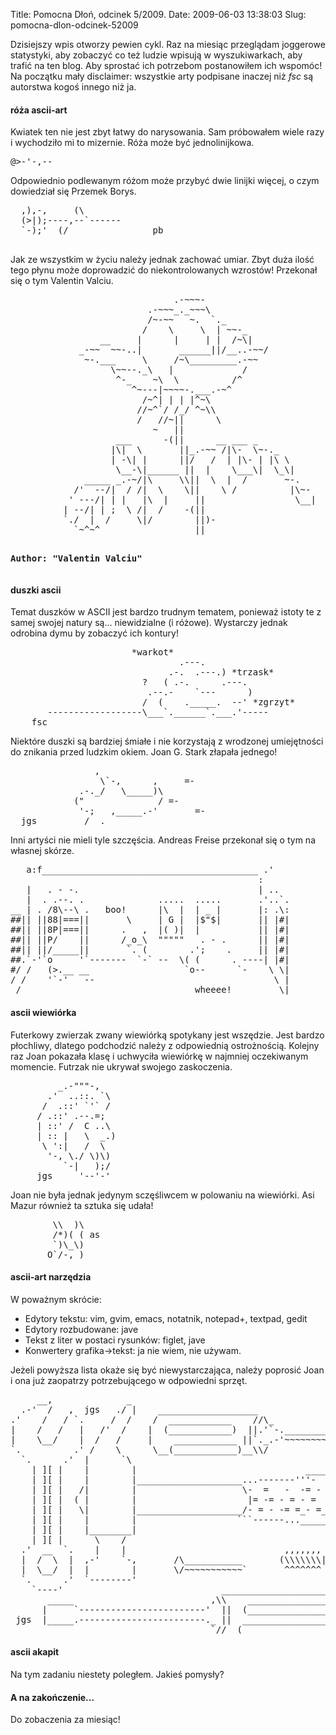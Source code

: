 Title: Pomocna Dłoń, odcinek 5/2009.
Date: 2009-06-03 13:38:03
Slug: pomocna-dlon-odcinek-52009


<p>Dzisiejszy wpis otworzy pewien cykl. Raz na miesiąc przeglądam joggerowe statystyki, aby zobaczyć co też ludzie wpisują w wyszukiwarkach, aby trafić na ten blog. Aby sprostać ich potrzebom postanowiłem ich wspomóc! Na początku mały disclaimer: wszystkie arty podpisane inaczej niż <em>fsc</em> są autorstwa kogoś innego niż ja.</p>

<h4>róża ascii-art</h4>
<p>Kwiatek ten nie jest zbyt łatwy do narysowania. Sam próbowałem wiele razy i wychodziło mi to mizernie. Róża może być jednolinijkowa.</p>
<pre>
@&gt;-'-,--
</pre>

<p>Odpowiednio podlewanym różom może przybyć dwie linijki więcej, o czym dowiedział się Przemek Borys.</p>
<pre>
  ,),-,     (\ 
  (>|);----,--`------
  `-);'  (/                pb

</pre>


<p>Jak ze wszystkim w życiu należy jednak zachować umiar. Zbyt duża ilość tego płynu może doprowadzić do niekontrolowanych wzrostów! Przekonał się o tym Valentin Valciu.</p>
<pre>
                               .-~~~-
                          .-~~~_._~~~\
                          /~-~~   ~.  `._
                         /    \     \  | ~~-_
                 __     |      |     | |  /~\|
             _-~~  ~~-..|       ______||/__..-~~/
              ~-.___     \     /~\_________.-~~
                   \~~--._\   |             /
                    ^-_    ~\  \          /^
                       ^~---|~~~~-.___.-~^
                         /~^| | | |^~\
                        //~^`/ /_/ ^~\\
                        /   //~||      \
                           ~   ||
                    ___      -(||      __ ___ _
                   |\|  \       ||_.-~~ /|\-  \~-._
                   | -\| |      ||/   /  | |\- | |\ \
                    \__-\|______ ||  |    \___\|  \_\|
              _____ _.-~/|\     \\||  \  |  /       ~-.
            /'  --/|  / /|  \    \||    \ /          |\~-
           ' ---/| | |   |\  |     ||                 \__|
          | --/| | ;  \ /|  /    -(||
          `./  |  /     \|/        ||)-
            `~^~^                  ||


<strong>Author: "Valentin Valciu"</strong>
</pre>


<h4>duszki ascii</h4>
<p>Temat duszków w ASCII jest bardzo trudnym tematem, ponieważ istoty te z samej swojej natury są... niewidzialne (i różowe). Wystarczy jednak odrobina dymu by zobaczyć ich kontury!</p>
<pre>
                       *warkot*
                                .---.
                              .-.  .---.) *trzask*
                         ?   ( .-.      .---.
                          .--.-    `---      )
                         /  (    ._____.  --' *zgrzyt*
       ------------------\___`.______`.___.'-----
    fsc
</pre>

<p>Niektóre duszki są bardziej śmiałe i nie korzystają z wrodzonej umiejętności do znikania przed ludzkim okiem. Joan G. Stark złapała jednego!</p>
<pre>
                ,
                 \`-,      ,     =-
             .-._/   \_____)\
            ("              / =-
             '-;   ,_____.-'       =-
  jgs         /__.
</pre>
<p>Inni artyści nie mieli tyle szczęścia. Andreas Freise przekonał się o tym na własnej skórze.</p>
<pre>
   a:f_________________________________________ .'
                                               :
   |   . - -.                                  | ..
   |  . .--. .              .....  .....       .'..`.
__ | . /8\--\ .   boo!      |\  |  | _ |       |: .\:
##|| ||88|===||       \     | G |  |$"$|       || |#|
##|| ||8P|===||      .   ,  |( )|  |           || |#|
##|| ||P/    ||      /_o_\  """""   . - .      || |#|
##|| ||/_____||       `. (        .';    .     || |#|
##.`-'`o     '`-------  `-` --  \( (      . ----| |#|
#/ /   (&gt;.__ __                  `o--      `-    \ \|
/ /    '`-'   --                                  \ |
 /______________________________   wheeee!    _____\|
</pre>


<h4>ascii wiewiórka</h4>
<p>Futerkowy zwierzak zwany wiewiórką spotykany jest wszędzie. Jest bardzo płochliwy, dlatego podchodzić należy z odpowiednią ostrożnością. Kolejny raz Joan pokazała klasę i uchwyciła wiewiórkę w najmniej oczekiwanym momencie. Futrzak nie ukrywał swojego zaskoczenia.</p>
<pre>
         _.-"""-,
       .'  ..::. `\
      /  .::' `'` /
     / .::' .--.=;
     | ::' /  C ..\
     | :: |   \  _.)
      \ ':|   /  \
       '-, \./ \)\)
          `-|   );/
     jgs     '--'-'
</pre>

<p>Joan nie była jednak jedynym sczęśliwcem w polowaniu na wiewiórki. Asi Mazur również ta sztuka się udała!</p>
<pre>
        \\  )\ 
        /*)( ( as 
        `)\_\) 
       O`/-,_)
</pre>

<h4>ascii-art narzędzia</h4>
<p>W poważnym skrócie:</p>
<ul>
    <li>Edytory tekstu: vim, gvim, emacs, notatnik, notepad+, textpad, gedit</li>
    <li>Edytory rozbudowane: jave</li>
    <li>Tekst z liter w postaci rysunków: figlet, jave</li>
    <li>Konwertery grafika->tekst: ja nie wiem, nie używam.</li>
</ul>

<p>Jeżeli powyższa lista okaże się być niewystarczająca, należy poprosić Joan i ona już zaopatrzy potrzebującego w odpowiedni sprzęt.</p>
<pre>
     __,              _
  .-'  /   ,  jgs   ./ |    ___________________
.'    /   / `.     /  /    /  ____________    //\_
|    /   /   |   /'  /    |  (____________)  ||.'`-.________________________
|    \__/    |  /   /     |    ____________ ||`._.-'~~~~~~~~~~~~~~~~~~~~~~~~`
`.          .' /    \      \__(____________)__\\/
  `.      .'  |      `\
    | ][ |    |        |                                __________________
    | ][ |    |        |____________________...-------'''-  -  =- - =  - =`
    | ][ |   /|        |                    \-  =   -  -= - =  - =-   =  -=|
    | ][ |  ( |        |                     |= -= - = - =  = - =--= = - ==|
    | ][ |   \|        |____________________/- = - -= =_- =_-=_ -=_=-=_=_=-|
    | ][ |    |        |                   ```------...___________________.'
    | ][ |    |________|
    | ][ |      \    /                                       _
  .'  __  `.    |    |                              ,,,,,,, /=\
  |  /  \  |  ,-'    `-,       /\___________       (\\\\\\\||=|
  |  \__/  |  |        |       \/~~~~~~~~~~~`       ^^^^^^^ \=/
  `.      .'  `--------'                                     `
    `----'                              ____________________________
       _____                          ,\\    ___________________    \
      |     `------------------------'  ||  (___________________)   `|
 jgs  |_____.------------------------._ ||  ____________________     |
                                      `//__(____________________)___/
</pre>

<h4>ascii akapit</h4>
<p>Na tym zadaniu niestety poległem. Jakieś pomysły?</p>

<h4>A na zakończenie...</h4>
<p>Do zobaczenia za miesiąc!</p>

